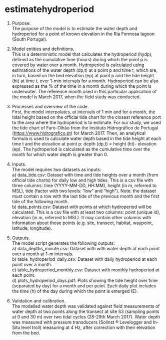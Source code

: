 # estimatehydroperiod

1.	Purpose.    
The purpose of the model is to estimate the water depth and hydroperiod for a point of known elevation in the Ria Formosa lagoon (South Portugal).     

2.	Model entities and definitions.    
This is a deterministic model that calculates the hydroperiod (hydp), defined as the cumulative time (hours) during which the point p is covered by water over a month. Hydroperiod is calculated using estimations of the water depth (dp,t) at a point p and time t, which are, in turn, based on the bed elevation (ep) at point p and the tide height (ht) at time t, over 1-min intervals for a month. Hydroperiod can be also expressed as the % of the time in a month during which the point is underwater. The reference month used in this particular application of the model is March 2017, when the field study was conducted.    

3.	Processes and overview of the code.     
First, the model interpolates, at intervals of 1 min and for a month, the tidal height based on the official tide chart for the closest reference port to the area where the hydroperiod is to estimate. For our study, we used the tide chart of Faro-Olhão from the Instituto Hidrográfico de Portugal (https://www.hidrografico.pt) for March 2017. Then, an analytical formula is used to calculate water depth based in the tide height at each time t and the elevation at point p:  depth (dp,t) = height (ht)- elevation (ep). The hydroperiod is calculated as the cumulative time over the month for which water depth is greater than 0.    

4.	Inputs.    
The model requires two datasets as inputs:        
a)	data_tide.csv: Dataset with time and tide heights over a month (from official tide charts) for daily low and high tides. This is a csv file with three columns: time (YYYY-MM-DD, HH:MM), height (in m, referred to MSL), tide (factor with two levels: “low” and “high”). Note: the dataset must contain a row with the last tide of the previous month and the first tide of the following month.           
b)	data_points.csv: Dataset with points at which hydroperiod will be calculated. This is a csv file with at least two columns: point (unique id), elevation (in m, referred to MSL). It may contain other columns with information about those points (e.g. site, transect, habitat, waypoint, latitude, longitude).           

5.	Outputs.     
The model script generates the following outputs:     
a)	data_depths_minute.csv:  Dataset with with water depth at each point over a month at 1-m intervals.     
b)	table_hydroperiod_daily.csv: Dataset with daily hydroperiod at each point over a month.       
c)	table_hydroperiod_monthly.csv: Dataset with monthly hydroperiod at each point.        
d)	plots_hydroperiod_days.pdf: Plots showing the tide height over time (separated by day) for a month and per point. Each daily plot includes the time (h) of the day during which the point is emerged (E).       

6.	Validation and calibration.     
The modelled water depth was validated against field measurements of water depth at two points along the transect at site S3 (sampling points at 0 and 30 m) over two tidal cycles (28-29th March 2017). Water depth was measured with pressure transducers (Solinst ® Levelogger and In-Situ level troll) measuring at 4 Hz, after correction with their elevation from the bed.
